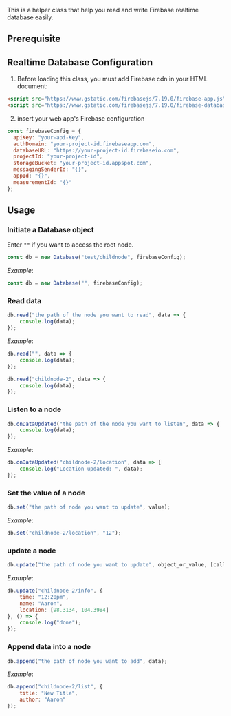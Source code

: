 This is a helper class that help you read and write Firebase realtime database easily.

## Prerequisite

## Realtime Database Configuration

1. Before loading this class, you must add Firebase cdn in your HTML document:

```html
<script src="https://www.gstatic.com/firebasejs/7.19.0/firebase-app.js"></script>
<script src="https://www.gstatic.com/firebasejs/7.19.0/firebase-database.js"></script>
```

2. insert your web app's Firebase configuration

```javascript
const firebaseConfig = {
  apiKey: "your-api-Key",
  authDomain: "your-project-id.firebaseapp.com",
  databaseURL: "https://your-project-id.firebaseio.com",
  projectId: "your-project-id",
  storageBucket: "your-project-id.appspot.com",
  messagingSenderId: "{}",
  appId: "{}",
  measurementId: "{}"
};
```

## Usage

### Initiate a Database object

Enter `""` if you want to access the root node.

```javascript
const db = new Database("test/childnode", firebaseConfig);
```

*Example*:

```javascript
const db = new Database("", firebaseConfig);
```

### Read data

```javascript
db.read("the path of the node you want to read", data => {
    console.log(data);
});
```

*Example*:

```javascript
db.read("", data => {
    console.log(data);
});

db.read("childnode-2", data => {
    console.log(data);
});
```

### Listen to a node

```javascript
db.onDataUpdated("the path of the node you want to listen", data => {
    console.log(data);
});
```

*Example*:

```javascript
db.onDataUpdated("childnode-2/location", data => {
    console.log("Location updated: ", data);
});
```

### Set the value of a node

```javascript
db.set("the path of node you want to update", value);
```

*Example*:

```javascript
db.set("childnode-2/location", "12");
```

### update a node

```javascript
db.update("the path of node you want to update", object_or_value, [callback]);
```

*Example*:

```javascript
db.update("childnode-2/info", {
    time: "12:20pm",
    name: "Aaron",
    location: [98.3134, 104.3984]
}, () => {
    console.log("done");
});
```

### Append data into a node

```javascript
db.append("the path of node you want to add", data);
```

*Example*:

```javascript
db.append("childnode-2/list", {
    title: "New Title",
    author: "Aaron"
});
```
